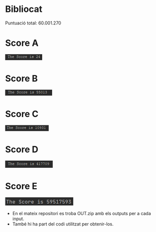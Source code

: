 # Bibliocat

Puntuació total: 60.001.270

# Score A
![SCORE A:](IMG/A.PNG)

# Score B
![SCORE B:](IMG/B.PNG) 

# Score C
![SCORE C:](IMG/C.PNG)

# Score D
![SCORE D:](IMG/D.PNG)

# Score E
![SCORE E:](IMG/E.PNG)


* En el mateix repositori es troba OUT.zip amb els outputs per a cada input. 
* També hi ha part del codi utilitzat per obtenir-los.
